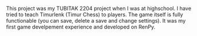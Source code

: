 This project was my TUBITAK 2204 project when I was at highschool. I have tried to teach Timurlenk (Timur Chess) to players. 
The game itself is fully functionable (you can save, delete a save and change settings). 
It was my first game develpement experience and developed on RenPy.
